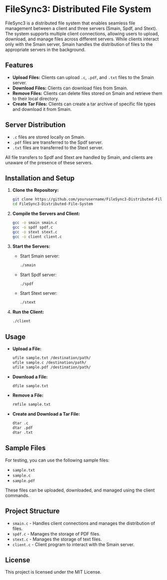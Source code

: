 
# FileSync3: Distributed File System

FileSync3 is a distributed file system that enables seamless file management between a client and three servers (Smain, Spdf, and Stext). The system supports multiple client connections, allowing users to upload, download, and manage files across different servers. While clients interact only with the Smain server, Smain handles the distribution of files to the appropriate servers in the background.

## Features
- **Upload Files:** Clients can upload `.c`, `.pdf`, and `.txt` files to the Smain server.
- **Download Files:** Clients can download files from Smain.
- **Remove Files:** Clients can delete files stored on Smain and retrieve them to their local directory.
- **Create Tar Files:** Clients can create a tar archive of specific file types and download it from Smain.

## Server Distribution
- `.c` files are stored locally on Smain.
- `.pdf` files are transferred to the Spdf server.
- `.txt` files are transferred to the Stext server.

All file transfers to Spdf and Stext are handled by Smain, and clients are unaware of the presence of these servers.

## Installation and Setup
1. **Clone the Repository:**
    ```bash
    git clone https://github.com/yourusername/FileSync3-Distributed-File-System.git
    cd FileSync3-Distributed-File-System
    ```

2. **Compile the Servers and Client:**
    ```bash
    gcc -o smain smain.c
    gcc -o spdf spdf.c
    gcc -o stext stext.c
    gcc -o client client.c
    ```

3. **Start the Servers:**
    - Start Smain server:
      ```bash
      ./smain
      ```
    - Start Spdf server:
      ```bash
      ./spdf
      ```
    - Start Stext server:
      ```bash
      ./stext
      ```

4. **Run the Client:**
    ```bash
    ./client
    ```

## Usage
- **Upload a File:**
    ```bash
    ufile sample.txt /destination/path/
    ufile sample.c /destination/path/
    ufile sample.pdf /destination/path/
    ```
- **Download a File:**
    ```bash
    dfile sample.txt
    ```
- **Remove a File:**
    ```bash
    rmfile sample.txt
    ```
- **Create and Download a Tar File:**
    ```bash
    dtar .c
    dtar .pdf
    dtar .txt
    ```

## Sample Files
For testing, you can use the following sample files:
- `sample.txt`
- `sample.c`
- `sample.pdf`

These files can be uploaded, downloaded, and managed using the client commands.

## Project Structure
- `smain.c` - Handles client connections and manages the distribution of files.
- `spdf.c` - Manages the storage of PDF files.
- `stext.c` - Manages the storage of text files.
- `client.c` - Client program to interact with the Smain server.

## License
This project is licensed under the MIT License.

